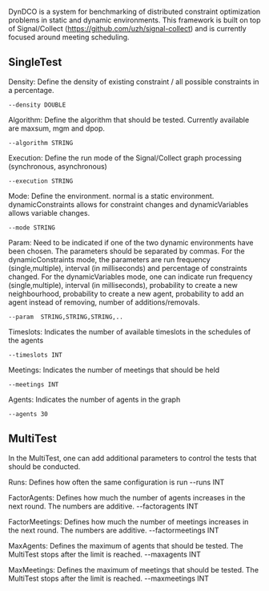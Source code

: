DynDCO is a system for benchmarking of distributed constraint optimization problems in static and dynamic environments. This framework is built on top of Signal/Collect (https://github.com/uzh/signal-collect) and is currently focused around meeting scheduling.

SingleTest
--------------------------
Density: Define the density of existing constraint / all possible constraints in a percentage.

`--density DOUBLE`

Algorithm: Define the algorithm that should be tested. Currently available are maxsum, mgm and dpop.

`--algorithm STRING`

Execution: Define the run mode of the Signal/Collect graph processing (synchronous, asynchronous)

`--execution STRING`

Mode: Define the environment. normal is a static environment. dynamicConstraints allows for constraint changes and dynamicVariables allows variable changes.

`--mode STRING`

Param: Need to be indicated if one of the two dynamic environments have been chosen. The parameters should be separated by commas. For the dynamicConstraints mode, the parameters are run frequency (single,multiple), interval (in milliseconds) and percentage of constraints changed. For the dynamicVariables mode, one can indicate run frequency (single,multiple), interval (in milliseconds), probability to create a new neighbourhood, probability to create a new agent, probability to add an agent instead of removing, number of additions/removals.

`--param  STRING,STRING,STRING,..`

Timeslots: Indicates the number of available timeslots in the schedules of the agents

`--timeslots INT`

Meetings: Indicates the number of meetings that should be held

`--meetings INT`

Agents: Indicates the number of agents in the graph

`--agents 30`


MultiTest
-------------------------
In the MultiTest, one can add additional parameters to control the tests that should be conducted.

Runs: Defines how often the same configuration is run
--runs INT

FactorAgents: Defines how much the number of agents increases in the next round. The numbers are additive.
--factoragents INT

FactorMeetings: Defines how much the number of meetings increases in the next round. The numbers are additive.
--factormeetings INT

MaxAgents: Defines the maximum of agents that should be tested. The MultiTest stops after the limit is reached.
--maxagents INT

MaxMeetings: Defines the maximum of meetings that should be tested. The MultiTest stops after the limit is reached.
--maxmeetings INT


